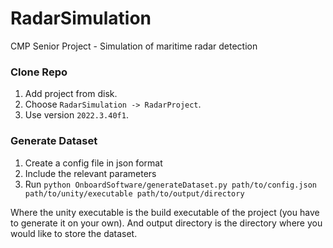 # RadarSimulation

CMP Senior Project - Simulation of maritime radar detection

### Clone Repo

1. Add project from disk.
2. Choose `RadarSimulation -> RadarProject`.
3. Use version `2022.3.40f1`.

### Generate Dataset

1. Create a config file in json format
2. Include the relevant parameters
3. Run `python OnboardSoftware/generateDataset.py path/to/config.json path/to/unity/executable path/to/output/directory`

Where the unity executable is the build executable of the project (you have to generate it on your own).
And output directory is the directory where you would like to store the dataset.
